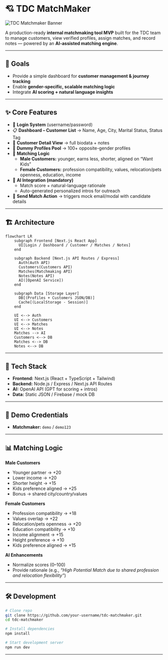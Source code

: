 # 💘 TDC MatchMaker
![TDC Matchmaker Banner](https://capsule-render.vercel.app/api?type=rect&color=0:EC4899,100:8B5CF6&height=150&section=header&text=TDC%20MatchMaker%20%E2%9D%A4%EF%B8%8F&fontSize=44&fontColor=ffffff)

A production-ready **internal matchmaking tool MVP** built for the TDC team to manage customers, view verified profiles, assign matches, and record notes — powered by an **AI-assisted matching engine**.

---

## 🧭 Goals
- Provide a simple dashboard for **customer management & journey tracking**
- Enable **gender-specific, scalable matching logic**
- Integrate **AI scoring + natural language insights**
---

## ✨ Core Features
- 🔑 **Login System** (username/password)
- 📋 **Dashboard – Customer List** → Name, Age, City, Marital Status, Status Tag
- 👤 **Customer Detail View** → full biodata + notes
- 📂 **Dummy Profiles Pool** → 100+ opposite-gender profiles
- 🧮 **Matching Logic**
  - **Male Customers:** younger, earns less, shorter, aligned on “Want Kids”
  - **Female Customers:** profession compatibility, values, relocation/pets openness, education, income
- 🤖 **AI Integration (mandatory)**
  - Match score + natural-language rationale
  - Auto-generated personalized intros for outreach
- 📧 **Send Match Action** → triggers mock email/modal with candidate details

---

## 🏗️ Architecture

```mermaid
flowchart LR
    subgraph Frontend [Next.js React App]
      UI[Login / Dashboard / Customer / Matches / Notes]
    end

    subgraph Backend [Next.js API Routes / Express]
      Auth(Auth API)
      Customers(Customers API)
      Matches(Matchmaking API)
      Notes(Notes API)
      AI([OpenAI Service])
    end

    subgraph Data [Storage Layer]
      DB[(Profiles + Customers JSON/DB)]
      Cache[(LocalStorage - Session)]
    end

    UI <--> Auth
    UI <--> Customers
    UI <--> Matches
    UI <--> Notes
    Matches --> AI
    Customers <--> DB
    Matches <--> DB
    Notes <--> DB

```

---

## 🧱 Tech Stack
- **Frontend:** Next.js (React + TypeScript + Tailwind)
- **Backend:** Node.js / Express / Next.js API Routes
- **AI:** OpenAI API (GPT for scoring + intros)
- **Data:** Static JSON / Firebase / mock DB

---

## 🔑 Demo Credentials
- **Matchmaker:** `demo` / `demo123`

---

## 📊 Matching Logic

**Male Customers**
- Younger partner → +20
- Lower income → +20
- Shorter height → +15
- Kids preference aligned → +25
- Bonus → shared city/country/values

**Female Customers**
- Profession compatibility → +18
- Values overlap → +22
- Relocation/pets openness → +20
- Education compatibility → +10
- Income alignment → +15
- Height preference → +10
- Kids preference aligned → +15

**AI Enhancements**
- Normalize scores (0–100)
- Provide rationale (e.g., *“High Potential Match due to shared profession and relocation flexibility”*)

---

## 🛠️ Development

```bash
# Clone repo
git clone https://github.com/your-username/tdc-matchmaker.git
cd tdc-matchmaker

# Install dependencies
npm install

# Start development server
npm run dev
```

---

